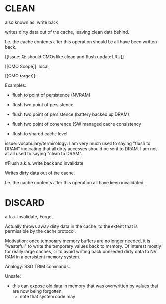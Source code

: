 
# CLEAN
also known as: write back

writes dirty data out of the cache, leaving clean data behind.

I.e. the cache contents after this operation should be all have been written back.

[[Issue: Q: should  CMOs like clean and flush update LRU]]

[[CMO Scope]]: local,

[[CMO target]]:

Examples:
* flush to point of persistence (NVRAM)
* flush two point of persistence


* flush two point of persistence (battery backed up DRAM)
* flush two point of coherence (SW managed cache consistency
* flush to shared cache level

issue: vocabulary/terminology: I am very much used to saying "flush to DRAM" indicating that all dirty accesses should be sent to DRAM. I am not at all used to saying "clean to DRAM".



#Flush
a.k.a. write back and invalidate

Writes dirty data out of the cache.

I.e. the cache contents after this operation all have been invalidated.

# DISCARD

a.k.a. Invalidate, Forget

Actually throws away dirty data in the cache, to the extent that is permissible by the cache protocol.

Motivation: once temporary memory buffers are no longer needed, it is "wasteful" to write the temporary values back to memory. Of interest mostly for really large caches, or to avoid writing back unneeded dirty data to NV RAM in a persistent memory system.

Analogy: SSD TRIM commands.

Unsafe:
* this can expose old data in memory that was overwritten by values that are now being forgotten.
  * note that system code may
